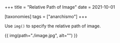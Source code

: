 +++
title = "Relative Path of Image"
date = 2021-10-01

[taxonomies]
tags = ["anarchismo"]
+++

Use `img()` to specify the relative path of image.

<!-- more -->

{{ img(path="./image.jpg", alt="") }}